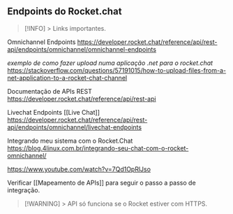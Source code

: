 ## Endpoints do Rocket.chat


> [!INFO] > Links importantes. 

Omnichannel Endpoints
https://developer.rocket.chat/reference/api/rest-api/endpoints/omnichannel/omnichannel-endpoints


*exemplo de como fazer upload numa aplicação .net para o rocket.chat*
https://stackoverflow.com/questions/57191015/how-to-upload-files-from-a-net-application-to-a-rocket-chat-channel


Documentação de APIs REST
https://developer.rocket.chat/reference/api/rest-api

Livechat Endpoints [[Live Chat]]
https://developer.rocket.chat/reference/api/rest-api/endpoints/omnichannel/livechat-endpoints


Integrando meu sistema com o Rocket.Chat
https://blog.4linux.com.br/integrando-seu-chat-com-o-rocket-omnichannel/

https://www.youtube.com/watch?v=7Qd1OpRlJso



Verificar [[Mapeamento de APIs]] para seguir o passo a passo de integração.


> [!WARNING] > API só funciona se o Rocket estiver com HTTPS.